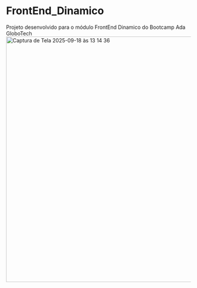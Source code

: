 # FrontEnd_Dinamico
Projeto desenvolvido para o módulo FrontEnd Dinamico do Bootcamp Ada GloboTech
<img width="1036" height="667" alt="Captura de Tela 2025-09-18 às 13 14 36" src="https://github.com/user-attachments/assets/db461c7a-e21a-41be-8a26-d3bb59ea631c" />
